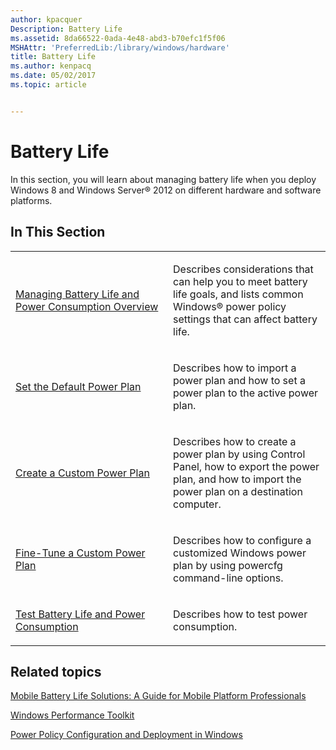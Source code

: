 ```yaml
---
author: kpacquer
Description: Battery Life
ms.assetid: 8da66522-0ada-4e48-abd3-b70efc1f5f06
MSHAttr: 'PreferredLib:/library/windows/hardware'
title: Battery Life
ms.author: kenpacq
ms.date: 05/02/2017
ms.topic: article


---
```


# Battery Life


In this section, you will learn about managing battery life when you deploy Windows 8 and Windows Server® 2012 on different hardware and software platforms.

## <span id="In_This_Section"></span><span id="in_this_section"></span><span id="IN_THIS_SECTION"></span>In This Section


<table>
<colgroup>
<col width="50%" />
<col width="50%" />
</colgroup>
<tbody>
<tr class="odd">
<td align="left"><p><a href="managing-battery-life-and-power-consumption-overview-technicalreference.md" data-raw-source="[Managing Battery Life and Power Consumption Overview](managing-battery-life-and-power-consumption-overview-technicalreference.md)">Managing Battery Life and Power Consumption Overview</a></p></td>
<td align="left"><p>Describes considerations that can help you to meet battery life goals, and lists common Windows® power policy settings that can affect battery life.</p></td>
</tr>
<tr class="even">
<td align="left"><p><a href="set-the-default-power-plan-technicalreference.md" data-raw-source="[Set the Default Power Plan](set-the-default-power-plan-technicalreference.md)">Set the Default Power Plan</a></p></td>
<td align="left"><p>Describes how to import a power plan and how to set a power plan to the active power plan.</p></td>
</tr>
<tr class="odd">
<td align="left"><p><a href="create-a-custom-power-plan-technicalreference.md" data-raw-source="[Create a Custom Power Plan](create-a-custom-power-plan-technicalreference.md)">Create a Custom Power Plan</a></p></td>
<td align="left"><p>Describes how to create a power plan by using Control Panel, how to export the power plan, and how to import the power plan on a destination computer.</p></td>
</tr>
<tr class="even">
<td align="left"><p><a href="fine-tune-a-custom-power-plan-technicalreference.md" data-raw-source="[Fine-Tune a Custom Power Plan](fine-tune-a-custom-power-plan-technicalreference.md)">Fine-Tune a Custom Power Plan</a></p></td>
<td align="left"><p>Describes how to configure a customized Windows power plan by using powercfg command-line options.</p></td>
</tr>
<tr class="odd">
<td align="left"><p><a href="test-battery-life-and-power-consumption-technicalreference.md" data-raw-source="[Test Battery Life and Power Consumption](test-battery-life-and-power-consumption-technicalreference.md)">Test Battery Life and Power Consumption</a></p></td>
<td align="left"><p>Describes how to test power consumption.</p></td>
</tr>
</tbody>
</table>

 

## <span id="related_topics"></span>Related topics


[Mobile Battery Life Solutions: A Guide for Mobile Platform Professionals](http://go.microsoft.com/fwlink/?LinkId=209929)

[Windows Performance Toolkit](http://go.microsoft.com/fwlink/p/?linkid=210214)

[Power Policy Configuration and Deployment in Windows](http://go.microsoft.com/fwlink/p/?linkid=129584)

 

 






